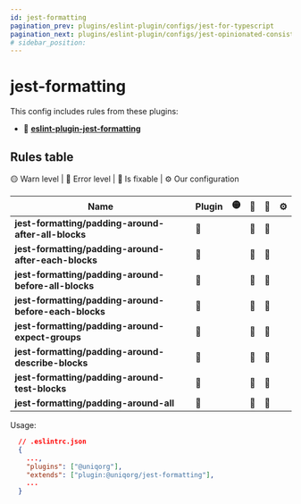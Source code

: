 ```yaml
---
id: jest-formatting
pagination_prev: plugins/eslint-plugin/configs/jest-for-typescript
pagination_next: plugins/eslint-plugin/configs/jest-opinionated-consistent-it
# sidebar_position: 
---
```


# jest-formatting

This config includes rules from these plugins: 
  - 🏀 **[eslint-plugin-jest-formatting](https://www.npmjs.com/package/eslint-plugin-jest-formatting)**

## Rules table

🟡 Warn level | 🔴 Error level | 🔧 Is fixable | ⚙️ Our configuration

| Name                                                   | Plugin | 🟡 | 🔴 | 🔧 | ⚙️ |
| ------------------------------------------------------ | ------ | -- | -- | -- | -- |
| **jest-formatting/padding-around-after-all-blocks**    |   🏀   |   | 🔴 | 🔧 |    |
| **jest-formatting/padding-around-after-each-blocks**   |   🏀   |   | 🔴 | 🔧 |    |
| **jest-formatting/padding-around-before-all-blocks**   |   🏀   |   | 🔴 | 🔧 |    |
| **jest-formatting/padding-around-before-each-blocks**  |   🏀   |   | 🔴 | 🔧 |    |
| **jest-formatting/padding-around-expect-groups**       |   🏀   |   | 🔴 | 🔧 |    |
| **jest-formatting/padding-around-describe-blocks**     |   🏀   |   | 🔴 | 🔧 |    |
| **jest-formatting/padding-around-test-blocks**         |   🏀   |   | 🔴 | 🔧 |    |
| **jest-formatting/padding-around-all**                 |   🏀   |   | 🔴 | 🔧 |    |

Usage:

```json
  // .eslintrc.json
  {
    ...,
    "plugins": ["@uniqorg"],
    "extends": ["plugin:@uniqorg/jest-formatting"],
    ...
  }
```
